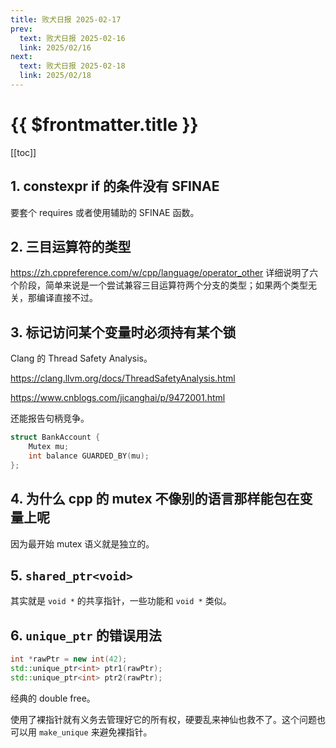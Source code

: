 ```yaml
---
title: 败犬日报 2025-02-17
prev:
  text: 败犬日报 2025-02-16
  link: 2025/02/16
next:
  text: 败犬日报 2025-02-18
  link: 2025/02/18
---
```


# {{ $frontmatter.title }}

[[toc]]

## 1. constexpr if 的条件没有 SFINAE

要套个 requires 或者使用辅助的 SFINAE 函数。

## 2. 三目运算符的类型

<https://zh.cppreference.com/w/cpp/language/operator_other> 详细说明了六个阶段，简单来说是一个尝试兼容三目运算符两个分支的类型；如果两个类型无关，那编译直接不过。

## 3. 标记访问某个变量时必须持有某个锁

Clang 的 Thread Safety Analysis。

<https://clang.llvm.org/docs/ThreadSafetyAnalysis.html>

<https://www.cnblogs.com/jicanghai/p/9472001.html>

还能报告句柄竞争。

```cpp
struct BankAccount {
    Mutex mu;
    int balance GUARDED_BY(mu);
};
```

## 4. 为什么 cpp 的 mutex 不像别的语言那样能包在变量上呢

因为最开始 mutex 语义就是独立的。

## 5. `shared_ptr<void>`

其实就是 `void *` 的共享指针，一些功能和 `void *` 类似。

## 6. `unique_ptr` 的错误用法

```cpp
int *rawPtr = new int(42);
std::unique_ptr<int> ptr1(rawPtr);
std::unique_ptr<int> ptr2(rawPtr);
```

经典的 double free。

使用了裸指针就有义务去管理好它的所有权，硬要乱来神仙也救不了。这个问题也可以用 `make_unique` 来避免裸指针。
